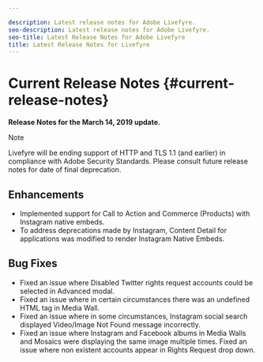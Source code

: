 ```yaml
---

description: Latest release notes for Adobe Livefyre.
seo-description: Latest release notes for Adobe Livefyre.
seo-title: Latest Release Notes for Adobe Livefyre
title: Latest Release Notes for Livefyre
---
```


# Current Release Notes {#current-release-notes}

**Release Notes for the March 14, 2019 update.**

>[!NOTE]
>
>Livefyre will be ending support of HTTP and TLS 1.1 (and earlier) in compliance with Adobe Security Standards.  Please consult future release notes for date of final deprecation.

## Enhancements
* Implemented support for Call to Action and Commerce (Products) with Instagram native embeds.
* To address deprecations made by Instagram, Content Detail for applications was modified to render Instagram Native Embeds. 


## Bug Fixes

* Fixed an issue where Disabled Twitter rights request accounts could be selected in Advanced modal.
* Fixed an issue where in certain circumstances there was an undefined HTML tag in Media Wall.
* Fixed an issue where in some circumstances, Instagram social search displayed Video/Image Not Found message incorrectly.
* Fixed an issue where Instagram and Facebook albums in Media Walls and Mosaics were displaying the same image multiple times.
Fixed an issue where non existent accounts appear in Rights Request drop down.